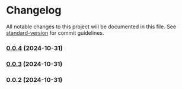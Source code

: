 # Changelog

All notable changes to this project will be documented in this file. See [standard-version](https://github.com/conventional-changelog/standard-version) for commit guidelines.

### [0.0.4](///compare/v0.0.3...v0.0.4) (2024-10-31)

### [0.0.3](///compare/v0.0.2...v0.0.3) (2024-10-31)

### 0.0.2 (2024-10-31)
